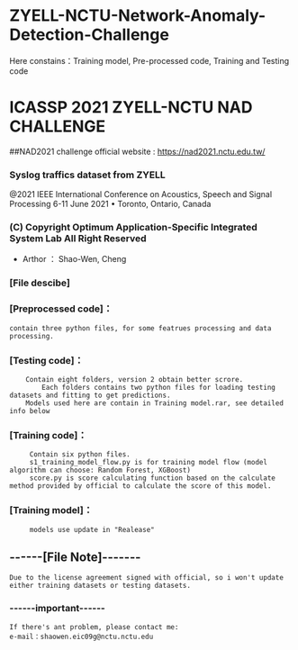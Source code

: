 # ZYELL-NCTU-Network-Anomaly-Detection-Challenge
Here constains：Training model, Pre-processed code, Training and Testing code  

# ICASSP 2021 ZYELL-NCTU NAD CHALLENGE #
##NAD2021 challenge official website : https://nad2021.nctu.edu.tw/  
### Syslog traffics dataset from ZYELL   ###

@2021 IEEE International Conference on Acoustics, Speech and Signal Processing 
              6-11 June 2021 • Toronto, Ontario, Canada
	      

### (C) Copyright Optimum Application-Specific Integrated System Lab All Right Reserved                               
- Arthor ： Shao-Wen, Cheng                   




### [File descibe] 

### [Preprocessed code]：
	contain three python files, for some featrues processing and data processing.

### [Testing code]： 
		Contain eight folders, version 2 obtain better scrore.
	        Each folders contains two python files for loading testing datasets and fitting to get predictions.
		Models used here are contain in Training model.rar, see detailed info below

### [Training code]：
		 Contain six python files.
		 s1_training_model_flow.py is for training model flow (model algorithm can choose: Random Forest, XGBoost)
		 score.py is score calculating function based on the calculate method provided by official to calculate the score of this model. 

### [Training model]： 
		 models use update in "Realease"

## ------[File Note]------- 
	Due to the license agreement signed with official, so i won't update either training datasets or testing datasets.


### ------important------ 
	If there's ant problem, please contact me:
	e-mail：shaowen.eic09g@nctu.nctu.edu
